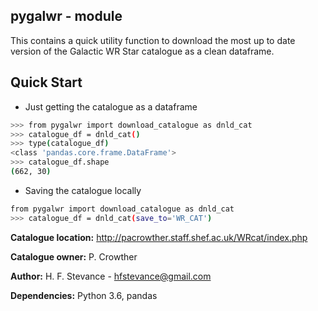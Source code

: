 pygalwr - module
---

This contains a quick utility function to download the most up to date version of the Galactic WR
Star catalogue as a clean dataframe.

## Quick Start

- Just getting the catalogue as a dataframe
```bash
>>> from pygalwr import download_catalogue as dnld_cat
>>> catalogue_df = dnld_cat()
>>> type(catalogue_df)
<class 'pandas.core.frame.DataFrame'>
>>> catalogue_df.shape
(662, 30)

```

- Saving the catalogue locally

```bash
from pygalwr import download_catalogue as dnld_cat
>>> catalogue_df = dnld_cat(save_to='WR_CAT')
```


**Catalogue location:** http://pacrowther.staff.shef.ac.uk/WRcat/index.php 

**Catalogue owner:** P. Crowther

**Author:** H. F. Stevance - hfstevance@gmail.com

**Dependencies:** Python 3.6, pandas
